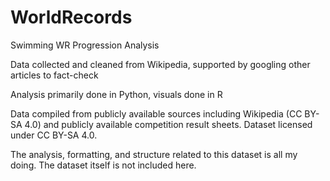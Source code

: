 # WorldRecords
Swimming WR Progression Analysis

Data collected and cleaned from Wikipedia, supported by googling other articles to fact-check

Analysis primarily done in Python, visuals done in R

Data compiled from publicly available sources including Wikipedia (CC BY-SA 4.0) and publicly available competition result sheets. Dataset licensed under CC BY-SA 4.0.

The analysis, formatting, and structure related to this dataset is all my doing.
The dataset itself is not included here.
